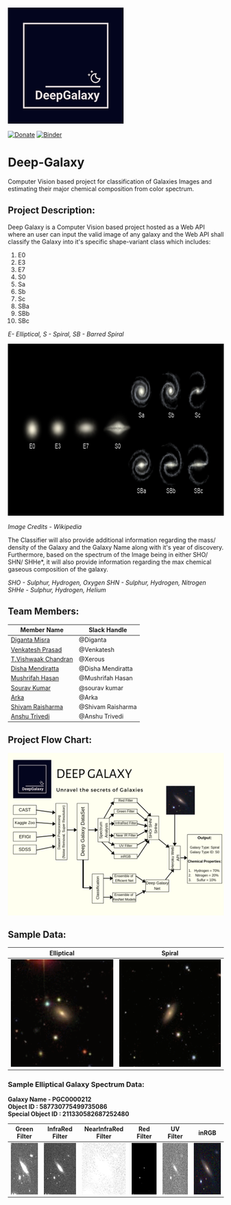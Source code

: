 <p align="left">
  <img width="270" src="https://github.com/Mushrifah/Deep-Galaxy/blob/master/Assets/logo.png">
  
</p>

[![Donate](https://img.shields.io/badge/License-MIT-brightgreen.svg)](LICENSE)
[![Binder](https://mybinder.org/badge_logo.svg)](https://mybinder.org/v2/gh/digantamisra98/Deep-Galaxy/master)

# Deep-Galaxy

Computer Vision based project for classification of Galaxies Images and estimating their major chemical composition from color spectrum.

## Project Description: 

Deep Galaxy is a Computer Vision based project hosted as a Web API where an user can input the valid image of any galaxy and the Web API shall classify the Galaxy into it's specific shape-variant class which includes: 
1. E0
2. E3
3. E7 
4. S0
5. Sa
6. Sb
7. Sc
8. SBa
9. SBb
10. SBc 

*E- Elliptical, S - Spiral, SB - Barred Spiral*

<div><img src="https://github.com/Mushrifah/Deep-Galaxy/blob/master/Assets/Hubble_sequence_photo.png" width="700" height="400" /></div>

*Image Credits - Wikipedia*

The Classifier will also provide additional information regarding the mass/ density of the Galaxy and the Galaxy Name along with it's year of discovery. Furthermore, based on the spectrum of the Image being in either SHO/ SHN/ SHHe*, it will also provide information regarding the max chemical gaseous composition of the galaxy. 

*SHO - Sulphur, Hydrogen, Oxygen
SHN - Sulphur, Hydrogen, Nitrogen
SHHe - Sulphur, Hydrogen, Helium*

## Team Members: 

|Member Name| Slack Handle|
|---|---|
|[Diganta Misra](https://github.com/digantamisra98)| @Diganta|
|[Venkatesh Prasad](https://github.com/ven-k) | @Venkatesh|
|[T.Vishwaak Chandran](https://github.com/vishwaak) | @Xerous|
|[Disha Mendiratta](https://github.com/dishha) | @Disha Mendiratta|
|[Mushrifah Hasan](https://github.com/Mushrifah) | @Mushrifah Hasan|
|[Sourav Kumar](https://github.com/souravs17031999) | @sourav kumar|
|[Arka](https://github.com/Escanor1996) | @Arka|
| [Shivam Raisharma](https://github.com/ShivamSRS) | @Shivam Raisharma|
|[Anshu Trivedi](https://github.com/AnshuTrivedi) | @Anshu Trivedi|

## Project Flow Chart:

<div style="text-align:center"><img src ="https://github.com/Mushrifah/Deep-Galaxy/blob/master/Assets/flow.png"  width="1000"/></div>

## Sample Data:

|Elliptical|Spiral|
|:---:|:---:|
|<div><img src="https://github.com/Mushrifah/Deep-Galaxy/blob/master/Assets/DeepGalaxy/Elliptical/elliptical.gif" width="250" height="250" /></div>|<div><img src="https://github.com/Mushrifah/Deep-Galaxy/blob/master/Assets/DeepGalaxy/Spiral/spiral.gif" width="250" height="250" /></div>|

### Sample Elliptical Galaxy Spectrum Data:

**Galaxy Name - PGC0000212  
Object ID  : 587730775499735086   
Special Object ID : 211330582687252480**

|Green Filter|InfraRed Filter|NearInfraRed Filter|Red Filter| UV Filter| inRGB|
|:---:|:---:|:---:|:---:|:---:|:---:|
|<div><img src="https://github.com/Mushrifah/Deep-Galaxy/blob/master/Assets/DeepGalaxy/PGC0000212/GreenFilter/pgc0000212_greenFilter.png" width="120" height="120" /></div>|<div><img src="https://github.com/Mushrifah/Deep-Galaxy/blob/master/Assets/DeepGalaxy/PGC0000212/InfraredFilter/pgc0000212_infraredFilter.png" width="120" height="120" /></div>|<div><img src="https://github.com/Mushrifah/Deep-Galaxy/blob/master/Assets/DeepGalaxy/PGC0000212/NearInfraredFilter/pgc0000212_nearInfrared.png" width="120" height="120" /></div>|<div><img src="https://github.com/Mushrifah/Deep-Galaxy/blob/master/Assets/DeepGalaxy/PGC0000212/RedFilter/PGC0000212_redFilter.png" width="120" height="120" /></div>|<div><img src="https://github.com/Mushrifah/Deep-Galaxy/blob/master/Assets/DeepGalaxy/PGC0000212/UVFilter/pgc0000212_UVFilter.png" width="120" height="120" /></div>|<div><img src="https://github.com/Mushrifah/Deep-Galaxy/blob/master/Assets/DeepGalaxy/PGC0000212/inRGB/PGC0000212.png" width="120" height="120" /></div>|


